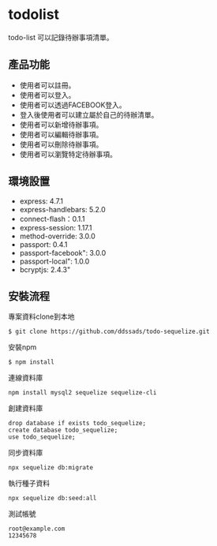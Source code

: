 # todolist
todo-list 可以記錄待辦事項清單。

## 產品功能
- 使用者可以註冊。
- 使用者可以登入。
- 使用者可以透過FACEBOOK登入。
- 登入後使用者可以建立屬於自己的待辦清單。
- 使用者可以新增待辦事項。
- 使用者可以編輯待辦事項。
- 使用者可以刪除待辦事項。
- 使用者可以瀏覽特定待辦事項。

## 環境設置
- express: 4.7.1
- express-handlebars: 5.2.0
- connect-flash：0.1.1
- express-session: 1.17.1
- method-override: 3.0.0
- passport: 0.4.1
- passport-facebook": 3.0.0
- passport-local": 1.0.0
- bcryptjs: 2.4.3"

## 安裝流程

專案資料clone到本地

```
$ git clone https://github.com/ddssads/todo-sequelize.git
```
安裝npm

```
$ npm install
```
連線資料庫
```
npm install mysql2 sequelize sequelize-cli
```
創建資料庫
```
drop database if exists todo_sequelize;
create database todo_sequelize;
use todo_sequelize;
```

同步資料庫
```
npx sequelize db:migrate
```
執行種子資料

```
npx sequelize db:seed:all
```

測試帳號
```
root@example.com
12345678
```

